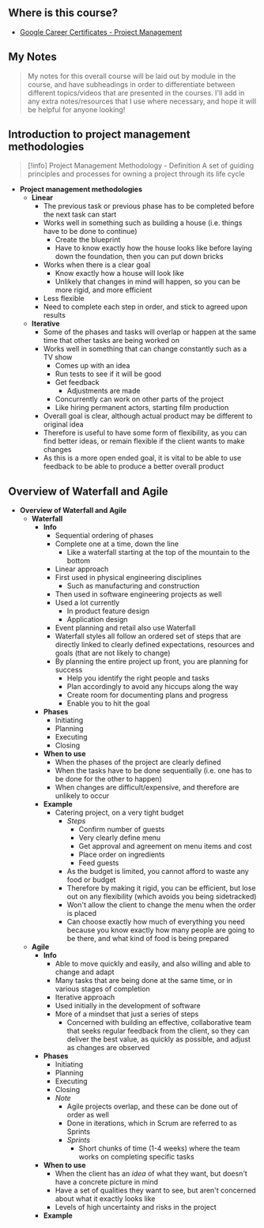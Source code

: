 ## Where is this course?
- [Google Career Certificates - Project Management](https://www.coursera.org/professional-certificates/google-project-management)

## My Notes
> My notes for this overall course will be laid out by module in the course, and have subheadings in order to differentiate between different topics/videos that are presented in the courses. I'll add in any extra notes/resources that I use where necessary, and hope it will be helpful for anyone looking!


## Introduction to project management methodologies
> [!info] Project Management Methodology - Definition
> A set of guiding principles and processes for owning a project through its life cycle
- **Project management methodologies**
	- **Linear**
		- The previous task or previous phase has to be completed before the next task can start
		- Works well in something such as building a house (i.e. things have to be done to continue)
			- Create the blueprint
			- Have to know exactly how the house looks like before laying down the foundation, then you can put down bricks
		- Works when there is a clear goal
			- Know exactly how a house will look like
			- Unlikely that changes in mind will happen, so you can be more rigid, and more efficient
		- Less flexible
		- Need to complete each step in order, and stick to agreed upon results
	- **Iterative**
		- Some of the phases and tasks will overlap or happen at the same time that other tasks are being worked on
		- Works well in something that can change constantly such as a TV show
			- Comes up with an idea
			- Run tests to see if it will be good
			- Get feedback
				- Adjustments are made
			- Concurrently can work on other parts of the project
			- Like hiring permanent actors, starting film production
		- Overall goal is clear, although actual product may be different to original idea
		- Therefore is useful to have some form of flexibility, as you can find better ideas, or remain flexible if the client wants to make changes
		- As this is a more open ended goal, it is vital to be able to use feedback to be able to produce a better overall product

## Overview of Waterfall and Agile
- **Overview of Waterfall and Agile**
	- **Waterfall**
		- **Info**
			- Sequential ordering of phases
			- Complete one at a time, down the line
				- Like a waterfall starting at the top of the mountain to the bottom
			- Linear approach
			- First used in physical engineering disciplines
				- Such as manufacturing and construction
			- Then used in software engineering projects as well
			- Used a lot currently
				- In product feature design
				- Application design
			- Event planning and retail also use Waterfall
			- Waterfall styles all follow an ordered set of steps that are directly linked to clearly defined expectations, resources and goals (that are not likely to change)
			- By planning the entire project up front, you are planning for success
				- Help you identify the right people and tasks
				- Plan accordingly to avoid any hiccups along the way
				- Create room for documenting plans and progress
				- Enable you to hit the goal
		- **Phases**
			- Initiating
			- Planning
			- Executing
			- Closing
		- **When to use**
			- When the phases of the project are clearly defined
			- When the tasks have to be done sequentially (i.e. one has to be done for the other to happen)
			- When changes are difficult/expensive, and therefore are unlikely to occur
		- **Example**
			- Catering project, on a very tight budget
				- *Steps*
					- Confirm number of guests
					- Very clearly define menu
					- Get approval and agreement on menu items and cost
					- Place order on ingredients
					- Feed guests
				- As the budget is limited, you cannot afford to waste any food or budget
				- Therefore by making it rigid, you can be efficient, but lose out on any flexibility (which avoids you being sidetracked)
				- Won't allow the client to change the menu when the order is placed
				- Can choose exactly how much of everything you need because you know exactly how many people are going to be there, and what kind of food is being prepared
	- **Agile**
		- **Info**
			- Able to move quickly and easily, and also willing and able to change and adapt
			- Many tasks that are being done at the same time, or in various stages of completion
			- Iterative approach
			- Used initially in the development of software
			- More of a mindset that just a series of steps
				- Concerned with building an effective, collaborative team that seeks regular feedback from the client, so they can deliver the best value, as quickly as possible, and adjust as changes are observed
		- **Phases**
			- Initiating
			- Planning
			- Executing
			- Closing
			- *Note*
				- Agile projects overlap, and these can be done out of order as well
				- Done in iterations, which in Scrum are referred to as Sprints
				- *Sprints*
					- Short chunks of time (1-4 weeks) where the team works on completing specific tasks
		- **When to use**
			- When the client has an *idea* of what they want, but doesn't have a concrete picture in mind
			- Have a set of qualities they want to see, but aren't concerned about what it exactly looks like
			- Levels of high uncertainty and risks in the project
		- **Example**